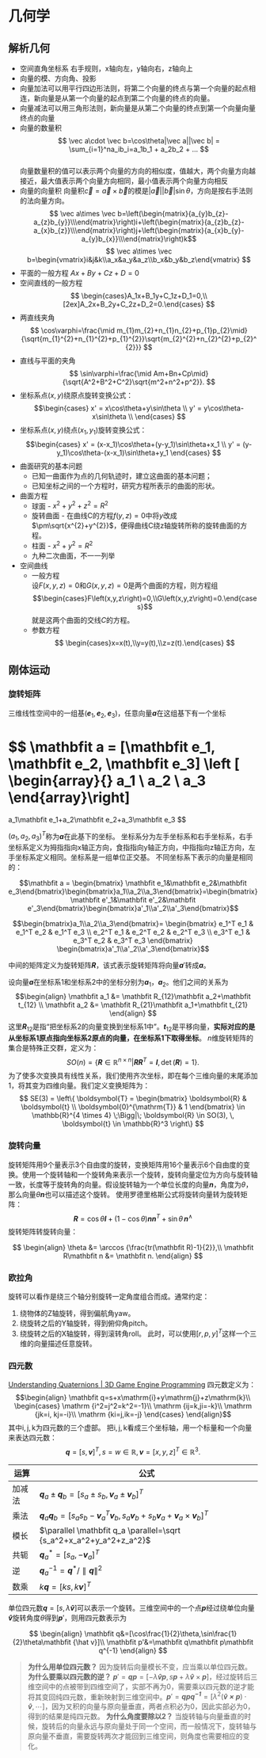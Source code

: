 # 几何学
## 解析几何
- 空间直角坐标系 右手规则，x轴向左，y轴向右，z轴向上
- 向量的模、方向角、投影
- 向量加法可以用平行四边形法则，将第二个向量的终点与第一个向量的起点相连，新向量是从第一个向量的起点到第二个向量的终点的向量。
- 向量减法可以用三角形法则，新向量是从第二个向量的终点到第一个向量向量终点的向量
- 向量的数量积  
    $$ \vec a\cdot \vec b=\cos\theta|\vec a||\vec b| = \sum_{i=1}^na_ib_i=a_1b_1 + a_2b_2 + ... $$  
    向量数量积的值可以表示两个向量的方向的相似度，值越大，两个向量方向越接近，最大值表示两个向量方向相同，最小值表示两个向量方向相反
- 向量的向量积 向量积$\vec c=\vec a\times \vec b$的模是$|\vec a| |\vec b| \sin\theta$，方向是按右手法则的法向量方向。
    $$ \vec a\times \vec b=\left(\begin{matrix}{a_{y}b_{z}-a_{z}b_{y}}\\\end{matrix}\right)i+\left(\begin{matrix}{a_{z}b_{z}-a_{x}b_{z}}\\\end{matrix}\right)j+\left(\begin{matrix}{a_{x}b_{y}-a_{y}b_{x}}\\\end{matrix}\right)k$$
    $$ \vec a\times \vec b=\begin{vmatrix}i&j&k\\a_x&a_y&a_z\\b_x&b_y&b_z\end{vmatrix} $$
- 平面的一般方程 $Ax+By+Cz+D=0$
- 空间直线的一般方程
    $$ \begin{cases}A_1x+B_1y+C_1z+D_1=0,\\[2ex]A_2x+B_2y+C_2z+D_2=0.\end{cases} $$
- 两直线夹角
    $$ \cos\varphi=\frac{\mid m_{1}m_{2}+n_{1}n_{2}+p_{1}p_{2}\mid}{\sqrt{m_{1}^{2}+n_{1}^{2}+p_{1}^{2}}\sqrt{m_{2}^{2}+n_{2}^{2}+p_{2}^{2}}} $$
- 直线与平面的夹角
    $$ \sin\varphi=\frac{\mid Am+Bn+Cp\mid}{\sqrt{A^2+B^2+C^2}\sqrt{m^2+n^2+p^2}}. $$
- 坐标系点$(x,y)$绕原点旋转变换公式：
    $$\begin{cases}
    x' = x\cos\theta+y\sin\theta \\
    y' = y\cos\theta-x\sin\theta \\
    \end{cases} $$
- 坐标系点$(x,y)$绕点$(x_1, y_1)$旋转变换公式：
    $$\begin{cases}
    x' = (x-x_1)\cos\theta+(y-y_1)\sin\theta+x_1 \\
    y' = (y-y_1)\cos\theta-(x-x_1)\sin\theta+y_1
    \end{cases} $$
- 曲面研究的基本问题
  - 已知一曲面作为点的几何轨迹时，建立这曲面的基本问题；
  - 已知坐标之间的一个方程时，研究方程所表示的曲面的形状。
- 曲面方程
  - 球面 - $x^2+y^2+z^2=R^2$
  - 旋转曲面 - 在曲线C的方程$f(y,z)=0$中将$y$改成$\pm\sqrt{x^{2}+y^{2}}$，便得曲线C绕z轴旋转所称的旋转曲面的方程。
  - 柱面 - $x^2+y^2=R^2$
  - 九种二次曲面，不一一列举
- 空间曲线
  - 一般方程  
    设$F(x,y,z)=0$和$G(x,y,z)=0$是两个曲面的方程，则方程组
    $$\begin{cases}F\left(x,y,z\right)=0,\\G\left(x,y,z\right)=0.\end{cases}$$
    就是这两个曲面的交线$C$的方程。
  - 参数方程
    $$ \begin{cases}x=x(t),\\y=y(t),\\z=z(t).\end{cases} $$
## 刚体运动
### 旋转矩阵
三维线性空间中的一组基$(\mathbfit e_1, \mathbfit e_2, \mathbfit e_3)$，任意向量$\mathbfit a$在这组基下有一个坐标

$$
\mathbfit a = [\mathbfit e_1, \mathbfit e_2, \mathbfit e_3]
\left [ \begin{array}{} a_1 \\ a_2 \\ a_3 \end{array}\right]
=
a_1\mathbfit e_1+a_2\mathbfit e_2+a_3\mathbfit e_3
$$

$(a_1, a_2, a_3)^T$称为$\mathbfit a$在此基下的坐标。
坐标系分为左手坐标系和右手坐标系，右手坐标系定义为拇指指向x轴正方向，食指指向y轴正方向，中指指向z轴正方向，左手坐标系定义相同。坐标系是一组单位正交基。
不同坐标系下表示的向量是相同的：

$$\mathbfit a = \begin{bmatrix} \mathbfit e_1&\mathbfit e_2&\mathbfit e_3\end{bmatrix}\begin{bmatrix}a_1\\a_2\\a_3\end{bmatrix}=\begin{bmatrix} \mathbfit e'_1&\mathbfit e'_2&\mathbfit e'_3\end{bmatrix}\begin{bmatrix}a'_1\\a'_2\\a'_3\end{bmatrix}$$

$$\begin{bmatrix}a_1\\a_2\\a_3\end{bmatrix}=
\begin{bmatrix}
e_1^T e_1 & e_1^T e_2 & e_1^T e_3 \\
e_2^T e_1 & e_2^T e_2 & e_2^T e_3 \\
e_3^T e_1 & e_3^T e_2 & e_3^T e_3
\end{bmatrix}
\begin{bmatrix}a'_1\\a'_2\\a'_3\end{bmatrix}$$

中间的矩阵定义为旋转矩阵$\mathbfit R$，该式表示旋转矩阵将向量$\mathbfit a'$转成$\mathbfit a$。

设向量$\mathbfit a$在坐标系1和坐标系2中的坐标分别为$\mathbfit a_1$，$\mathbfit a_2$。他们之间的关系为
$$\begin{align}
\mathbfit a_1 &= \mathbfit R_{12}\mathbfit a_2+\mathbfit t_{12} \\
\mathbfit a_2 &= \mathbfit R_{21}\mathbfit a_1+\mathbfit t_{21}
\end{align}
$$
这里$\mathbfit R_{12}$是指“把坐标系2的向量变换到坐标系1中”。$\mathbfit t_{12}$是平移向量，**实际对应的是从坐标系1原点指向坐标系2原点的向量，在坐标系1下取得坐标**。
$n$维旋转矩阵的集合是特殊正交群，定义为：
$$SO(n)=\{\mathbfit R\in \mathbb R^{n\times n}| \mathbfit R\mathbfit R^T=\mathbfit I, \det(\mathbfit R)=1 \}.$$
为了使多次变换具有线性关系，我们使用齐次坐标，即在每个三维向量的末尾添加1，将其变为四维向量。我们定义变换矩阵为：
$$
SE(3) = \left\{
    \boldsymbol{T} = 
    \begin{bmatrix}
        \boldsymbol{R} & \boldsymbol{t} \\
        \boldsymbol{0}^{\mathrm{T}} & 1
    \end{bmatrix} 
    \in \mathbb{R}^{4 \times 4} 
    \;\Bigg|\; 
    \boldsymbol{R} \in SO(3), \, \boldsymbol{t} \in \mathbb{R}^3 
\right\}
$$
### 旋转向量
旋转矩阵用9个量表示3个自由度的旋转，变换矩阵用16个量表示6个自由度的变换。使用一个旋转轴和一个旋转角来表示一个旋转，旋转向量定位为方向与旋转轴一致，长度等于旋转角的向量。假设旋转轴为一个单位长度的向量$\mathbfit n$，角度为$\theta$，那么向量$\theta \mathbfit n$也可以描述这个旋转。
使用罗德里格斯公式将旋转向量转为旋转矩阵：
$$
\mathbfit R = \cos\theta \mathbfit I + (1 - \cos\theta) \mathbfit{n} \mathbfit{n}^{T} + \sin\theta \, \mathbfit{n}^\wedge
$$
旋转矩阵转旋转向量：

$$
\begin{align}
\theta &= \arccos {\frac{tr(\mathbfit R)-1}{2}},\\
\mathbfit R\mathbfit n &= \mathbfit n.
\end{align}
$$

### 欧拉角
旋转可以看作是绕三个轴分别旋转一定角度组合而成。通常约定：
1. 绕物体的Z轴旋转，得到偏航角yaw。
2. 绕旋转之后的Y轴旋转，得到俯仰角pitch。
3. 绕旋转之后的X轴旋转，得到滚转角roll。
此时，可以使用$[r,p,y]^T$这样一个三维的向量描述任意旋转。
### 四元数
[Understanding Quaternions | 3D Game Engine Programming](https://www.3dgep.com/understanding-quaternions/)
四元数定义为：
$$\begin{align}
\mathbfit q=s+x\mathrm{i}+y\mathrm{j}+z\mathrm{k}\\
\begin{cases}
\mathrm {i^2=j^2=k^2=-1}\\
\mathrm {ij=k,ji=-k}\\
\mathrm {jk=i, kj=-i}\\
\mathrm {ki=j,ik=-j}
\end{cases}
\end{align}$$
其中$\mathrm{i,j,k}$为四元数的三个虚部。
把$\mathrm{i,j,k}$看成三个坐标轴，用一个标量和一个向量来表达四元数：
$$\mathbfit q=[s,\mathbfit v]^T, s=w\in \mathbb R, \mathbfit v=[x,y,z]^T\in \mathbb R^3.$$

| 运算  | 公式                                                                                                                                           |
| --- | -------------------------------------------------------------------------------------------------------------------------------------------- |
| 加减法 | $\mathbfit q_a \pm \mathbfit q_b = [s_a \pm s_b,\mathbfit v_a \pm \mathbfit v_b]^T$                                                          |
| 乘法  | $\mathbfit q_a \mathbfit q_b=[s_as_b-\mathbfit v_a^T \mathbfit v_b, s_a\mathbfit v_b +s_b\mathbfit v_a+\mathbfit v_a\times\mathbfit v_b ]^T$ |
| 模长  | $\parallel \mathbfit q_a \parallel=\sqrt {s_a^2+x_a^2+y_a^2+z_a^2}$                                                                          |
| 共轭  | $\mathbfit q^*_a=[s_a, -\mathbfit v_a]^T$                                                                                                    |
| 逆   | $\mathbfit q_a^{-1}=\mathbfit q^*/{\parallel \mathbfit q \parallel ^2}$                                                                      |
| 数乘  | $k\mathbfit q=[ks, k\mathbfit v]^T$                                                                                                          |

单位四元数$\mathbfit q=[s,\lambda\mathbfit {\hat v}]$可以表示一个旋转。三维空间中的一个点$\mathbfit p$经过绕单位向量$\mathbfit {\hat v}$旋转角度$\theta$得到$\mathbfit p'$，则用四元数表示为

$$
\begin{align}
\mathbfit q&=[\cos\frac{1}{2}\theta,\sin\frac{1}{2}\theta\mathbfit {\hat v}]\\
\mathbfit p'&=\mathbfit q\mathbfit p\mathbfit q^{-1}
\end{align}
$$
 
>**为什么用单位四元数？**
>因为旋转后向量模长不变，应当乘以单位四元数。
>**为什么要乘以四元数的逆？**
>$\mathbfit p'=\mathbfit q\mathbfit p=[-\lambda\mathbfit {\hat v}\mathbfit p,s\mathbfit p+\lambda\mathbfit {\hat v}\times\mathbfit p]$，经过旋转后三维空间中的点被带到四维空间了，实部不再为0，需要乘以四元数的逆才能将其变回纯四元数，重新映射到三维空间中。$\mathbfit p'=\mathbfit {qpq^{-1}}=[\lambda^2(\mathbfit{\hat v \times p})\cdot\mathbfit {\hat v},\cdots]$，因为叉积的向量与原向量垂直，两者点积必为0，因此实部必为0，得到的结果是纯四元数。
>**为什么角度要除以2？**
>当旋转轴与向量垂直的时候，旋转后的向量永远与原向量处于同一个空间，而一般情况下，旋转轴与原向量不垂直，需要旋转两次才能回到三维空间，则角度也需要相应的变化。